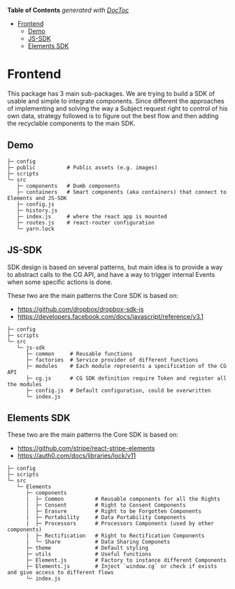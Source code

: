 <!-- START doctoc generated TOC please keep comment here to allow auto update -->
<!-- DON'T EDIT THIS SECTION, INSTEAD RE-RUN doctoc TO UPDATE -->
**Table of Contents**  *generated with [DocToc](https://github.com/thlorenz/doctoc)*

- [Frontend](#frontend)
  - [Demo](#demo)
  - [JS-SDK](#js-sdk)
  - [Elements SDK](#elements-sdk)

<!-- END doctoc generated TOC please keep comment here to allow auto update -->

# Frontend 

This package has 3 main sub-packages. We are trying to build a SDK of usable and simple to integrate components. Since different the approaches of implementing and solving the way a Subject request right to control of his own data, strategy followed is to figure out the best flow and then adding the recyclable components to the main SDK.

## Demo

```
├─ config
├─ public          # Public assets (e.g. images)
├─ scripts
└─ src
   ├─ components   # Dumb components
   ├─ containers   # Smart components (aka containers) that connect to Elements and JS-SDK
   ├─ config.js
   ├─ history.js
   ├─ index.js     # where the react app is mounted
   ├─ routes.js    # react-router configuration
   └─ yarn.lock
```

## JS-SDK

SDK design is based on several patterns, but main idea is to provide a way to abstract calls to the CG API, and have a way to trigger internal Events when some specific actions is done.

These two are the main patterns the Core SDK is based on:

- https://github.com/dropbox/dropbox-sdk-js
- https://developers.facebook.com/docs/javascript/reference/v3.1

```
├─ config
├─ scripts
└─ src
   └─ js-sdk
      ├─ common     # Reusable functions
      ├─ factories  # Service provider of different functions
      ├─ modules    # Each module represents a specification of the CG API
      ├─ cg.js      # CG SDK definition require Token and register all the modules
      ├─ config.js  # Default configuration, could be overwritten
      └─ index.js   
```


## Elements SDK

These two are the main patterns the Core SDK is based on:

- https://github.com/stripe/react-stripe-elements
- https://auth0.com/docs/libraries/lock/v11


```
├─ config
├─ scripts
└─ src
   └─ Elements
      ├─ components
      |  ├─ Common          # Reusable components for all the Rights
      |  ├─ Consent         # Right to Consent Components
      |  ├─ Erasure         # Right to be Forgotten Components
      |  ├─ Portability     # Data Portability Components
      |  ├─ Processors      # Processors Components (used by other components)
      |  ├─ Rectification   # Right to Rectification Components
      |  └─ Share           # Data Sharing Componets
      ├─ theme              # Default styling
      ├─ utils              # Useful functions
      ├─ Element.js         # Factory to instance different Components
      ├─ Elements.js        # Inject `window.cg` or check if exists and give access to different flows
      └─ index.js
```




